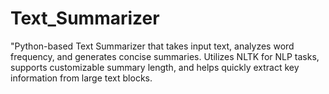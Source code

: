 # Text_Summarizer
"Python-based Text Summarizer that takes input text, analyzes word frequency, and generates concise summaries. Utilizes NLTK for NLP tasks, supports customizable summary length, and helps quickly extract key information from large text blocks.

